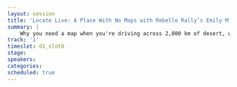```yaml
---
layout: session
title: 'Locate Live: A Place With No Maps with Rebelle Rally’s Emily Miller Mapping the Sun with Bruno Sanchez'
summary: |
    Why you need a map when you're driving across 2,000 km of desert, without a map. How do you map a surface that is 92M miles away and 27M degrees Fahrenheit? Bruno Sanchez talks about mapping solar flares on the sun. And why he wanted to do that in the first place.
track: '1'
timeslot: d1_slot8
stage:
speakers:
categories:
scheduled: true
---
```

